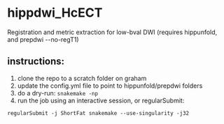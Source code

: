 # hippdwi_HcECT
Registration and metric extraction for low-bval DWI (requires hippunfold, and prepdwi --no-regT1)

## instructions:
1. clone the repo to a scratch folder on graham
2. update the config.yml file to point to hippunfold/prepdwi folders
3. do a dry-run: `snakemake -np`
4. run the job using an interactive session, or regularSubmit:
```
regularSubmit -j ShortFat snakemake --use-singularity -j32
```
